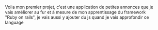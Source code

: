 Voila mon premier projet, c'est une application de petites annonces que je vais améliorer au fur et à mesure de mon apprentissage du framework "Ruby on rails", je vais aussi y ajouter du js quand je vais approfondir ce language
